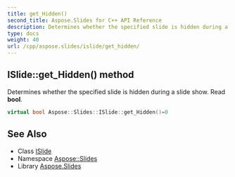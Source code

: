 ```yaml
---
title: get_Hidden()
second_title: Aspose.Slides for C++ API Reference
description: Determines whether the specified slide is hidden during a slide show. Read bool.
type: docs
weight: 40
url: /cpp/aspose.slides/islide/get_hidden/
---
```

## ISlide::get_Hidden() method


Determines whether the specified slide is hidden during a slide show. Read **bool**.

```cpp
virtual bool Aspose::Slides::ISlide::get_Hidden()=0
```

## See Also

* Class [ISlide](./)
* Namespace [Aspose::Slides](../)
* Library [Aspose.Slides](../../)